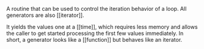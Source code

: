 A routine that can be used to control the iteration behavior of a loop. All generators are also [[iterator]].

It yields the values one at a [[time]], which requires less memory and allows the caller to get started processing the first few values immediately. In short, a generator looks like a [[function]] but behaves like an iterator.